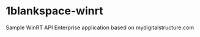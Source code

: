 1blankspace-winrt
==================

Sample WinRT API Enterprise application based on mydigitalstructure.com